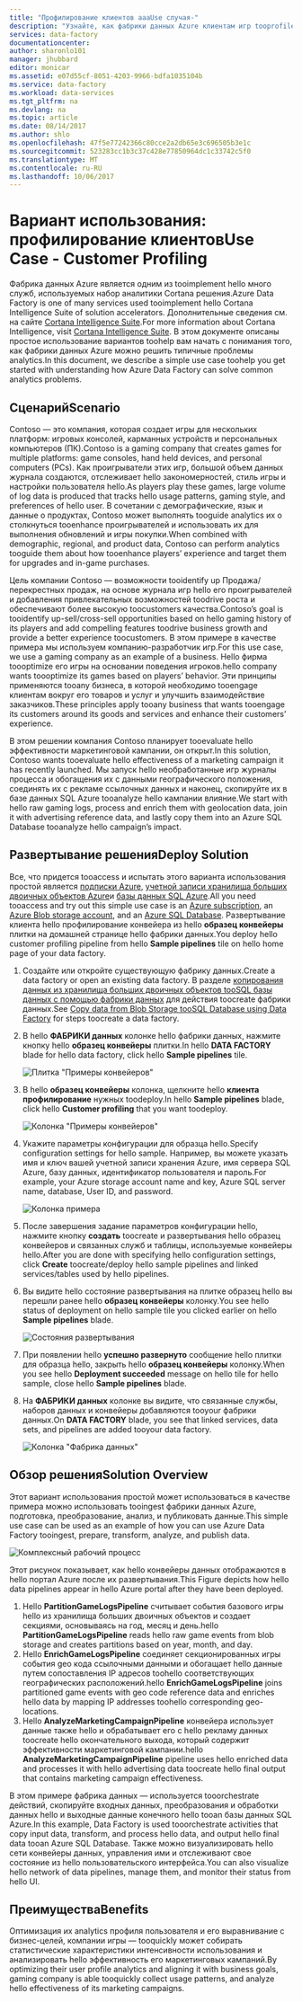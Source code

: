 ```yaml
---
title: "Профилирование клиентов aaaUse случая-"
description: "Узнайте, как фабрики данных Azure клиентам игр tooprofile рабочего процесса (конвейера) используется toocreate данными."
services: data-factory
documentationcenter: 
author: sharonlo101
manager: jhubbard
editor: monicar
ms.assetid: e07d55cf-8051-4203-9966-bdfa1035104b
ms.service: data-factory
ms.workload: data-services
ms.tgt_pltfrm: na
ms.devlang: na
ms.topic: article
ms.date: 08/14/2017
ms.author: shlo
ms.openlocfilehash: 47f5e77242366c80cce2a2db65e3c696505b3e1c
ms.sourcegitcommit: 523283cc1b3c37c428e77850964dc1c33742c5f0
ms.translationtype: MT
ms.contentlocale: ru-RU
ms.lasthandoff: 10/06/2017
---
```

# <a name="use-case---customer-profiling"></a><span data-ttu-id="d3c78-103">Вариант использования: профилирование клиентов</span><span class="sxs-lookup"><span data-stu-id="d3c78-103">Use Case - Customer Profiling</span></span>
<span data-ttu-id="d3c78-104">Фабрика данных Azure является одним из tooimplement hello много служб, используемых набор аналитики Cortana решения.</span><span class="sxs-lookup"><span data-stu-id="d3c78-104">Azure Data Factory is one of many services used tooimplement hello Cortana Intelligence Suite of solution accelerators.</span></span>  <span data-ttu-id="d3c78-105">Дополнительные сведения см. на сайте [Cortana Intelligence Suite](http://www.microsoft.com/cortanaanalytics).</span><span class="sxs-lookup"><span data-stu-id="d3c78-105">For more information about Cortana Intelligence, visit [Cortana Intelligence Suite](http://www.microsoft.com/cortanaanalytics).</span></span> <span data-ttu-id="d3c78-106">В этом документе описаны простое использование вариантов toohelp вам начать с понимания того, как фабрики данных Azure можно решить типичные проблемы analytics.</span><span class="sxs-lookup"><span data-stu-id="d3c78-106">In this document, we describe a simple use case toohelp you get started with understanding how Azure Data Factory can solve common analytics problems.</span></span>

## <a name="scenario"></a><span data-ttu-id="d3c78-107">Сценарий</span><span class="sxs-lookup"><span data-stu-id="d3c78-107">Scenario</span></span>
<span data-ttu-id="d3c78-108">Contoso — это компания, которая создает игры для нескольких платформ: игровых консолей, карманных устройств и персональных компьютеров (ПК).</span><span class="sxs-lookup"><span data-stu-id="d3c78-108">Contoso is a gaming company that creates games for multiple platforms: game consoles, hand held devices, and personal computers (PCs).</span></span> <span data-ttu-id="d3c78-109">Как проигрыватели этих игр, большой объем данных журнала создаются, отслеживает hello закономерностей, стиль игры и настройки пользователя hello.</span><span class="sxs-lookup"><span data-stu-id="d3c78-109">As players play these games, large volume of log data is produced that tracks hello usage patterns, gaming style, and preferences of hello user.</span></span>  <span data-ttu-id="d3c78-110">В сочетании с демографические, язык и данные о продуктах, Contoso может выполнять tooguide analytics их о столкнуться tooenhance проигрывателей и использовать их для выполнения обновлений и игры покупки.</span><span class="sxs-lookup"><span data-stu-id="d3c78-110">When combined with demographic, regional, and product data, Contoso can perform analytics tooguide them about how tooenhance players’ experience and target them for upgrades and in-game purchases.</span></span> 

<span data-ttu-id="d3c78-111">Цель компании Contoso — возможности tooidentify up Продажа/перекрестных продаж, на основе журнала игр hello его проигрывателей и добавления привлекательных возможностей toodrive роста и обеспечивают более высокую toocustomers качества.</span><span class="sxs-lookup"><span data-stu-id="d3c78-111">Contoso’s goal is tooidentify up-sell/cross-sell opportunities based on hello gaming history of its players and add compelling features toodrive business growth and provide a better experience toocustomers.</span></span> <span data-ttu-id="d3c78-112">В этом примере в качестве примера мы используем компанию-разработчик игр.</span><span class="sxs-lookup"><span data-stu-id="d3c78-112">For this use case, we use a gaming company as an example of a business.</span></span> <span data-ttu-id="d3c78-113">Hello фирма toooptimize его игры на основании поведения игроков.</span><span class="sxs-lookup"><span data-stu-id="d3c78-113">hello company wants toooptimize its games based on players’ behavior.</span></span> <span data-ttu-id="d3c78-114">Эти принципы применяются tooany бизнеса, в которой необходимо tooengage клиентам вокруг его товаров и услуг и улучшить взаимодействие заказчиков.</span><span class="sxs-lookup"><span data-stu-id="d3c78-114">These principles apply tooany business that wants tooengage its customers around its goods and services and enhance their customers’ experience.</span></span>

<span data-ttu-id="d3c78-115">В этом решении компания Contoso планирует tooevaluate hello эффективности маркетинговой кампании, он открыт.</span><span class="sxs-lookup"><span data-stu-id="d3c78-115">In this solution, Contoso wants tooevaluate hello effectiveness of a marketing campaign it has recently launched.</span></span> <span data-ttu-id="d3c78-116">Мы запуск hello необработанные игр журналы процесса и обогащения их с данными географического положения, соединять их с рекламе ссылочных данных и наконец, скопируйте их в базе данных SQL Azure tooanalyze hello кампании влияние.</span><span class="sxs-lookup"><span data-stu-id="d3c78-116">We start with hello raw gaming logs, process and enrich them with geolocation data, join it with advertising reference data, and lastly copy them into an Azure SQL Database tooanalyze hello campaign’s impact.</span></span>

## <a name="deploy-solution"></a><span data-ttu-id="d3c78-117">Развертывание решения</span><span class="sxs-lookup"><span data-stu-id="d3c78-117">Deploy Solution</span></span>
<span data-ttu-id="d3c78-118">Все, что придется tooaccess и испытать этого варианта использования простой является [подписки Azure](https://azure.microsoft.com/pricing/free-trial/), [учетной записи хранилища больших двоичных объектов Azure](../storage/common/storage-create-storage-account.md#create-a-storage-account)и [базы данных SQL Azure](../sql-database/sql-database-get-started.md).</span><span class="sxs-lookup"><span data-stu-id="d3c78-118">All you need tooaccess and try out this simple use case is an [Azure subscription](https://azure.microsoft.com/pricing/free-trial/), an [Azure Blob storage account](../storage/common/storage-create-storage-account.md#create-a-storage-account), and an [Azure SQL Database](../sql-database/sql-database-get-started.md).</span></span> <span data-ttu-id="d3c78-119">Развертывание клиента hello профилирование конвейера из hello **образец конвейеры** плитки на домашней странице hello фабрики данных.</span><span class="sxs-lookup"><span data-stu-id="d3c78-119">You deploy hello customer profiling pipeline from hello **Sample pipelines** tile on hello home page of your data factory.</span></span>

1. <span data-ttu-id="d3c78-120">Создайте или откройте существующую фабрику данных.</span><span class="sxs-lookup"><span data-stu-id="d3c78-120">Create a data factory or open an existing data factory.</span></span> <span data-ttu-id="d3c78-121">В разделе [копирования данных из хранилища больших двоичных объектов tooSQL базы данных с помощью фабрики данных](data-factory-copy-data-from-azure-blob-storage-to-sql-database.md) для действия toocreate фабрики данных.</span><span class="sxs-lookup"><span data-stu-id="d3c78-121">See [Copy data from Blob Storage tooSQL Database using Data Factory](data-factory-copy-data-from-azure-blob-storage-to-sql-database.md) for steps toocreate a data factory.</span></span>
2. <span data-ttu-id="d3c78-122">В hello **ФАБРИКИ данных** колонке hello фабрики данных, нажмите кнопку hello **образец конвейеры** плитки.</span><span class="sxs-lookup"><span data-stu-id="d3c78-122">In hello **DATA FACTORY** blade for hello data factory, click hello **Sample pipelines** tile.</span></span>

    ![Плитка "Примеры конвейеров"](./media/data-factory-samples/SamplePipelinesTile.png)
3. <span data-ttu-id="d3c78-124">В hello **образец конвейеры** колонка, щелкните hello **клиента профилирование** нужных toodeploy.</span><span class="sxs-lookup"><span data-stu-id="d3c78-124">In hello **Sample pipelines** blade, click hello **Customer profiling** that you want toodeploy.</span></span>

    ![Колонка "Примеры конвейеров"](./media/data-factory-samples/SampleTile.png)
4. <span data-ttu-id="d3c78-126">Укажите параметры конфигурации для образца hello.</span><span class="sxs-lookup"><span data-stu-id="d3c78-126">Specify configuration settings for hello sample.</span></span> <span data-ttu-id="d3c78-127">Например, вы можете указать имя и ключ вашей учетной записи хранения Azure, имя сервера SQL Azure, базу данных, идентификатор пользователя и пароль.</span><span class="sxs-lookup"><span data-stu-id="d3c78-127">For example, your Azure storage account name and key, Azure SQL server name, database, User ID, and password.</span></span>

    ![Колонка примера](./media/data-factory-samples/SampleBlade.png)
5. <span data-ttu-id="d3c78-129">После завершения задание параметров конфигурации hello, нажмите кнопку **создать** toocreate и развертывания hello образец конвейеров и связанных служб и таблицы, используемые конвейеры hello.</span><span class="sxs-lookup"><span data-stu-id="d3c78-129">After you are done with specifying hello configuration settings, click **Create** toocreate/deploy hello sample pipelines and linked services/tables used by hello pipelines.</span></span>
6. <span data-ttu-id="d3c78-130">Вы видите hello состояние развертывания на плитке образец hello вы перешли ранее hello **образец конвейеры** колонку.</span><span class="sxs-lookup"><span data-stu-id="d3c78-130">You see hello status of deployment on hello sample tile you clicked earlier on hello **Sample pipelines** blade.</span></span>

    ![Состояния развертывания](./media/data-factory-samples/DeploymentStatus.png)
7. <span data-ttu-id="d3c78-132">При появлении hello **успешно развернуто** сообщение hello плитки для образца hello, закрыть hello **образец конвейеры** колонку.</span><span class="sxs-lookup"><span data-stu-id="d3c78-132">When you see hello **Deployment succeeded** message on hello tile for hello sample, close hello **Sample pipelines** blade.</span></span>  
8. <span data-ttu-id="d3c78-133">На **ФАБРИКИ данных** колонке вы видите, что связанные службы, наборов данных и конвейеры добавляются tooyour фабрики данных.</span><span class="sxs-lookup"><span data-stu-id="d3c78-133">On **DATA FACTORY** blade, you see that linked services, data sets, and pipelines are added tooyour data factory.</span></span>  

    ![Колонка "Фабрика данных"](./media/data-factory-samples/DataFactoryBladeAfter.png)

## <a name="solution-overview"></a><span data-ttu-id="d3c78-135">Обзор решения</span><span class="sxs-lookup"><span data-stu-id="d3c78-135">Solution Overview</span></span>
<span data-ttu-id="d3c78-136">Этот вариант использования простой может использоваться в качестве примера можно использовать tooingest фабрики данных Azure, подготовка, преобразование, анализ, и публиковать данные.</span><span class="sxs-lookup"><span data-stu-id="d3c78-136">This simple use case can be used as an example of how you can use Azure Data Factory tooingest, prepare, transform, analyze, and publish data.</span></span>

![Комплексный рабочий процесс](./media/data-factory-customer-profiling-usecase/EndToEndWorkflow.png)

<span data-ttu-id="d3c78-138">Этот рисунок показывает, как hello конвейеры данных отображаются в hello портал Azure после их развертывания.</span><span class="sxs-lookup"><span data-stu-id="d3c78-138">This Figure depicts how hello data pipelines appear in hello Azure portal after they have been deployed.</span></span>

1. <span data-ttu-id="d3c78-139">Hello **PartitionGameLogsPipeline** считывает события базового игры hello из хранилища больших двоичных объектов и создает секциями, основываясь на год, месяц и день.</span><span class="sxs-lookup"><span data-stu-id="d3c78-139">hello **PartitionGameLogsPipeline** reads hello raw game events from blob storage and creates partitions based on year, month, and day.</span></span>
2. <span data-ttu-id="d3c78-140">Hello **EnrichGameLogsPipeline** соединяет секционированных игры события geo кода ссылочными данными и обогащает hello данные путем сопоставления IP адресов toohello соответствующих географических расположений.</span><span class="sxs-lookup"><span data-stu-id="d3c78-140">hello **EnrichGameLogsPipeline** joins partitioned game events with geo code reference data and enriches hello data by mapping IP addresses toohello corresponding geo-locations.</span></span>
3. <span data-ttu-id="d3c78-141">Hello **AnalyzeMarketingCampaignPipeline** конвейера использует данные также hello и обрабатывает его с hello рекламу данных toocreate hello окончательного выхода, который содержит эффективности маркетинговой кампании.</span><span class="sxs-lookup"><span data-stu-id="d3c78-141">hello **AnalyzeMarketingCampaignPipeline** pipeline uses hello enriched data and processes it with hello advertising data toocreate hello final output that contains marketing campaign effectiveness.</span></span>

<span data-ttu-id="d3c78-142">В этом примере фабрика данных — используется tooorchestrate действий, скопируйте входных данных, преобразования и обработки данных hello и выходные данные конечного hello tooan базы данных SQL Azure.</span><span class="sxs-lookup"><span data-stu-id="d3c78-142">In this example, Data Factory is used tooorchestrate activities that copy input data, transform, and process hello data, and output hello final data tooan Azure SQL Database.</span></span>  <span data-ttu-id="d3c78-143">Также можно визуализировать hello сети конвейеры данных, управления ими и отслеживают свое состояние из hello пользовательского интерфейса.</span><span class="sxs-lookup"><span data-stu-id="d3c78-143">You can also visualize hello network of data pipelines, manage them, and monitor their status from hello UI.</span></span>

## <a name="benefits"></a><span data-ttu-id="d3c78-144">Преимущества</span><span class="sxs-lookup"><span data-stu-id="d3c78-144">Benefits</span></span>
<span data-ttu-id="d3c78-145">Оптимизация их analytics профиля пользователя и его выравнивание с бизнес-целей, компании игры — tooquickly может собирать статистические характеристики интенсивности использования и анализировать hello эффективность его маркетинговых кампаний.</span><span class="sxs-lookup"><span data-stu-id="d3c78-145">By optimizing their user profile analytics and aligning it with business goals, gaming company is able tooquickly collect usage patterns, and analyze hello effectiveness of its marketing campaigns.</span></span>

